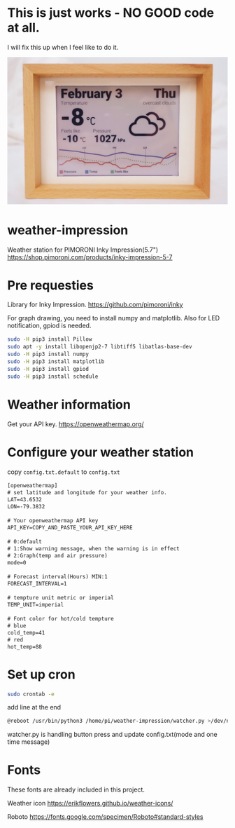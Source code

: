 # This is just works - NO GOOD code at all.
I will fix this up when I feel like to do it.

![lib directory contents](/frame.jpg)

# weather-impression
Weather station for PIMORONI Inky Impression(5.7")
https://shop.pimoroni.com/products/inky-impression-5-7

# Pre requesties
Library for Inky Impression.
https://github.com/pimoroni/inky

For graph drawing, you need to install numpy and matplotlib.
Also for LED notification, gpiod is needed.
```bash
sudo -H pip3 install Pillow
sudo apt -y install libopenjp2-7 libtiff5 libatlas-base-dev
sudo -H pip3 install numpy
sudo -H pip3 install matplotlib
sudo -H pip3 install gpiod
sudo -H pip3 install schedule
```
# Weather information
Get your API key.
https://openweathermap.org/

# Configure your weather station
copy ```config.txt.default``` to ```config.txt```
```
[openweathermap]
# set latitude and longitude for your weather info.
LAT=43.6532
LON=-79.3832

# Your openweathermap API key
API_KEY=COPY_AND_PASTE_YOUR_API_KEY_HERE

# 0:default
# 1:Show warning message, when the warning is in effect
# 2:Graph(temp and air pressure)
mode=0

# Forecast interval(Hours) MIN:1
FORECAST_INTERVAL=1

# tempture unit metric or imperial
TEMP_UNIT=imperial

# Font color for hot/cold tempture
# blue
cold_temp=41
# red
hot_temp=88
```

# Set up cron
```bash
sudo crontab -e
```

add line at the end
```bash
@reboot /usr/bin/python3 /home/pi/weather-impression/watcher.py >/dev/null 2>&1
```

watcher.py is handling button press and update config.txt(mode and one time message)

# Fonts
These fonts are already included in this project.

Weather icon
https://erikflowers.github.io/weather-icons/

Roboto
https://fonts.google.com/specimen/Roboto#standard-styles

